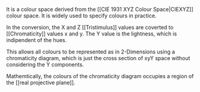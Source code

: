It is a colour space derived from the [[CIE 1931 XYZ Colour Space|CIEXYZ]] colour space. It is widely used to specify colours in practice.

In the conversion, the X and Z [[Tristimulus]] values are coverted to [[Chromaticity]] values x and y. The Y value is the lightness, which is indipendent of the hues.

This allows all colours to be represented as in 2-Dimensions using a chromaticity diagram, which is just the cross section of xyY space without considering the Y components.

Mathemtically, the colours of the chromaticity diagram occupies a region of the [[real projective plane]].